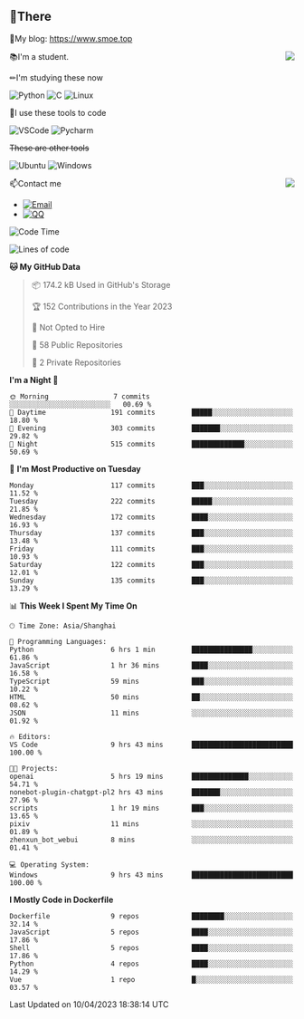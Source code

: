 
## 👏There

📰My blog: https://www.smoe.top

<img align="right" src="https://github-readme-stats.vercel.app/api/top-langs/?username=AkashiCoin"/>


📚I'm a student.

✏I'm studying these now

![Python](https://img.shields.io/badge/-Python-blue?style=flat-square&logo=Python&logoColor=fff)
![C](https://img.shields.io/badge/-C-585858?style=flat-square&logo=C&logoColor=fff)
![Linux](https://img.shields.io/badge/-Linux-black?style=flat-square&logo=Linux&logoColor=fff)

🔨I use these tools to code

![VSCode](https://img.shields.io/badge/-VSCode-blue?style=flat-square&logo=visualstudiocode&logoColor=fff)
![Pycharm](https://img.shields.io/badge/-Pycharm-green?style=flat-square&logo=pycharm&logoColor=fff)

 ~~These are other tools~~

![Ubuntu](https://img.shields.io/badge/-Ubuntu-orange?style=flat-square&logo=Ubuntu&logoColor=fff)
![Windows](https://img.shields.io/badge/-Windows-blue?style=flat-square&logo=Windows&logoColor=fff)

<img align="right" src="https://github-readme-stats.vercel.app/api?username=AkashiCoin" />


📫Contact me

* [![Email](https://img.shields.io/badge/Email-l1040186796@gmail.com-1?style=social&logoColor=fff)](mailto:l1040186796@gmail.com)
* [![QQ](https://img.shields.io/badge/QQ-1040186796-1?style=social&logoColor=fff)](tencent://AddContact/?fromId=45&fromSubId=1&subcmd=all&uin=1040186796&website=www.oicqzone.com)

<!--START_SECTION:waka-->
![Code Time](http://img.shields.io/badge/Code%20Time-692%20hrs%2017%20mins-blue)

![Lines of code](https://img.shields.io/badge/From%20Hello%20World%20I%27ve%20Written-238.2%20thousand%20lines%20of%20code-blue)

**🐱 My GitHub Data** 

> 📦 174.2 kB Used in GitHub's Storage 
 > 
> 🏆 152 Contributions in the Year 2023
 > 
> 🚫 Not Opted to Hire
 > 
> 📜 58 Public Repositories 
 > 
> 🔑 2 Private Repositories 
 > 
**I'm a Night 🦉** 

```text
🌞 Morning                7 commits           ░░░░░░░░░░░░░░░░░░░░░░░░░   00.69 % 
🌆 Daytime                191 commits         █████░░░░░░░░░░░░░░░░░░░░   18.80 % 
🌃 Evening                303 commits         ███████░░░░░░░░░░░░░░░░░░   29.82 % 
🌙 Night                  515 commits         █████████████░░░░░░░░░░░░   50.69 % 
```
📅 **I'm Most Productive on Tuesday** 

```text
Monday                   117 commits         ███░░░░░░░░░░░░░░░░░░░░░░   11.52 % 
Tuesday                  222 commits         █████░░░░░░░░░░░░░░░░░░░░   21.85 % 
Wednesday                172 commits         ████░░░░░░░░░░░░░░░░░░░░░   16.93 % 
Thursday                 137 commits         ███░░░░░░░░░░░░░░░░░░░░░░   13.48 % 
Friday                   111 commits         ███░░░░░░░░░░░░░░░░░░░░░░   10.93 % 
Saturday                 122 commits         ███░░░░░░░░░░░░░░░░░░░░░░   12.01 % 
Sunday                   135 commits         ███░░░░░░░░░░░░░░░░░░░░░░   13.29 % 
```


📊 **This Week I Spent My Time On** 

```text
🕑︎ Time Zone: Asia/Shanghai

💬 Programming Languages: 
Python                   6 hrs 1 min         ███████████████░░░░░░░░░░   61.86 % 
JavaScript               1 hr 36 mins        ████░░░░░░░░░░░░░░░░░░░░░   16.58 % 
TypeScript               59 mins             ███░░░░░░░░░░░░░░░░░░░░░░   10.22 % 
HTML                     50 mins             ██░░░░░░░░░░░░░░░░░░░░░░░   08.62 % 
JSON                     11 mins             ░░░░░░░░░░░░░░░░░░░░░░░░░   01.92 % 

🔥 Editors: 
VS Code                  9 hrs 43 mins       █████████████████████████   100.00 % 

🐱‍💻 Projects: 
openai                   5 hrs 19 mins       ██████████████░░░░░░░░░░░   54.71 % 
nonebot-plugin-chatgpt-pl2 hrs 43 mins       ███████░░░░░░░░░░░░░░░░░░   27.96 % 
scripts                  1 hr 19 mins        ███░░░░░░░░░░░░░░░░░░░░░░   13.65 % 
pixiv                    11 mins             ░░░░░░░░░░░░░░░░░░░░░░░░░   01.89 % 
zhenxun_bot_webui        8 mins              ░░░░░░░░░░░░░░░░░░░░░░░░░   01.41 % 

💻 Operating System: 
Windows                  9 hrs 43 mins       █████████████████████████   100.00 % 
```

**I Mostly Code in Dockerfile** 

```text
Dockerfile               9 repos             ████████░░░░░░░░░░░░░░░░░   32.14 % 
JavaScript               5 repos             ████░░░░░░░░░░░░░░░░░░░░░   17.86 % 
Shell                    5 repos             ████░░░░░░░░░░░░░░░░░░░░░   17.86 % 
Python                   4 repos             ████░░░░░░░░░░░░░░░░░░░░░   14.29 % 
Vue                      1 repo              █░░░░░░░░░░░░░░░░░░░░░░░░   03.57 % 
```




 Last Updated on 10/04/2023 18:38:14 UTC
<!--END_SECTION:waka-->
